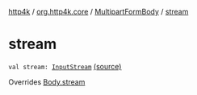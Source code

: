 [http4k](../../index.md) / [org.http4k.core](../index.md) / [MultipartFormBody](index.md) / [stream](./stream.md)

# stream

`val stream: `[`InputStream`](https://docs.oracle.com/javase/9/docs/api/java/io/InputStream.html) [(source)](https://github.com/http4k/http4k/blob/master/http4k-multipart/src/main/kotlin/org/http4k/core/MultipartFormBody.kt#L76)

Overrides [Body.stream](../-body/stream.md)

